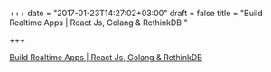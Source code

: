 +++
date = "2017-01-23T14:27:02+03:00"
draft = false
title = "Build Realtime Apps | React Js, Golang & RethinkDB  "

+++

<p><a href="https://www.udemy.com/realtime-apps-with-reactjs-golang-rethinkdb/?couponCode=JAN2202">Build Realtime Apps | React Js, Golang & RethinkDB  </a></p>

